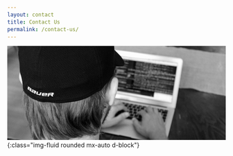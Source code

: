 ```yaml
---
layout: contact
title: Contact Us
permalink: /contact-us/
---
```


![Coding](/assets/images/coder-at-computer.png){:class="img-fluid rounded mx-auto d-block"}
